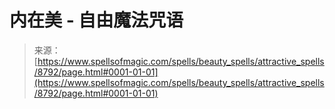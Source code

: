 <!--yml

category: 未分类

date: 2024-06-12 18:44:20

-->

# 内在美 - 自由魔法咒语

> 来源：[https://www.spellsofmagic.com/spells/beauty_spells/attractive_spells/8792/page.html#0001-01-01](https://www.spellsofmagic.com/spells/beauty_spells/attractive_spells/8792/page.html#0001-01-01)
